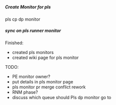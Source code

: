 
##### Create Monitor for pls

pls cp dp monitor

##### sync on pls runner monitor

Finished:
- created pls monitors
- created wiki page for pls monitor

TODO:
- PE monitor owner?
- put details in pls monitor page
- pls monitor pr merge conflict rework
- RNM phase?
- discuss which queue should Pls dp monitor go to
